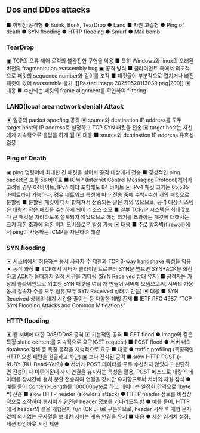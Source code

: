 ## Dos and DDos attacks
■ 취약점 공격형
	● Boink, Bonk, TearDrop
	● Land
■ 자원 고갈형
	● Ping of death
	● SYN flooding
	● HTTP flooding
	● Smurf
	● Mail bomb
### TearDrop
▣ TCP의 오류 제어 로직의 불완전한 구현을 악용
	■ 특히 Windows와 linux의 오래된 버전의 fragmentation reassembly bug
▣ 공격 방식
	■ 클라이언트 측에서 의도적으로 패킷의 sequence number와 길이를 조작
	■ 패킷들이 부분적으로 겹치거나 빠진 패킷이 있어 reassemble 불가
![[Pasted image 20250520113039.png|200]]
▣ 대응 
	■ 수신되는 패킷의 frame alignment를 확인하여 filtering
### LAND(local area network denial) Attack
▣ 일종의 packet spoofing 공격
▣ source와 destination IP address를 모두 target host의 IP address로 설정하고 TCP SYN 패킷을 전송
▣ target host는 자신에게 지속적으로 응답을 하게 됨
▣ 대응
	■ source와 destination IP address 유효성 검증
### Ping of Death
▣ ping 명령어에 최대한 긴 패킷을 실어서 공격 대상에게 전송
	■ 정상적인 ping packet은 보통 56 바이트
	■ ICMP (Internet Control Messaging Protocol)헤더가 고려될 경우 64바이트, IPv4 헤더 포함해도 84 바이트
▣ IPv4 패킷 크기는 65,535 바이트까지 가능하나, 경유 네트워크 특성에 따라 전송 중에 수백~수천 개의 패킷으로 분할됨
	■ 분할된 패킷이 다시 합쳐져서 전송되는 일은 거의 없으므로, 공격 대상 시스템은 대량의 작은 패킷을 수신하게 되어 리소스 소모
	■ 일부 TCP/IP 시스템은 최대값보다 큰 패킷을 처리하도록 설계되지 않았으므로 해당 크기를 초과하는 패킷에 대해서는 크기 제한 초과에 의한 버퍼 오버플로우 발생 가능
▣ 대응
	■ 주로 방화벽(firewall)에서 ping이 사용하는 ICMP를 차단하여 해결
### SYN flooding
▣ 시스템에서 허용하는 동시 사용자 수 제한과 TCP 3-way handshake 특성을 악용
▣ 동작 과정
	■ TCP에서 서버가 클라이언트로부터 SYN을 받으면 SYN+ACK을 회신하고 ACK가 올때까지 일정 시간을 기다림 (SYN Received 상태 유지)
	■ 공격자는 가상의 클라이언트로 위조한 SYN 패킷을 여러 개 만들어 서버에 보냄으로써, 서버의 가용 동시 접속자 수를 모두 점유(모두 SYN Received 상태로 만듬)
▣ 대응
	■ SYN Received 상태의 대기 시간을 줄이는 등 다양한 해법 존재
	■ IETF RFC 4987, “TCP SYN Flooding Attacks and Common Mitigations”
### HTTP flooding
▣ 웹 서버에 대한 DoS/DDoS 공격
▣ 기본적인 공격
	■ GET flood
		● image와 같은 특정 static content를 지속적으로 요구(GET request)
	■ POST flood
		● 서버 내의 database 검색 등 특정 동작을 지속적으로 요구
	■ 대응
		● traffic profiling (특징적인 HTTP 요청 패턴을 검출하고 차단)
▣ 보다 진화된 공격
	■ slow HTTP POST (= RUDY (RU-Dead-Yet?))
		● 서버가 POST 데이터를 모두 수신하지 않았다고 판단하면 전송이 다 이루어질때 까지 연결을 유지하는 특성을 활용, POST 메소드로 대량의 데이터를 장시간에 걸쳐 분할 전송하여 연결을 장시간 유지함으로써 서버의 자원 잠식
		● 예를 들어 Content-Length를 100000byte로 하고 데이터는 일정한 간격으로 1byte씩 전송
	■ slow HTTP header (slowloris attack)
		● HTTP header 정보를 비정상적으로 조작하여 웹서버가 완전한 header 정보를 기다리도록 함
		● 예를 들어, HTTP에서 header의 끝을 개행문자 /r/n (CR LF)로 구분하므로, header 시작 후 개행 문자 없이 의미없는 문자열을 보내면 서버는 계속 연결을 유지
	■ 대응
		● 세션 임계치 설정, 세션 타임아웃 시간 제한
